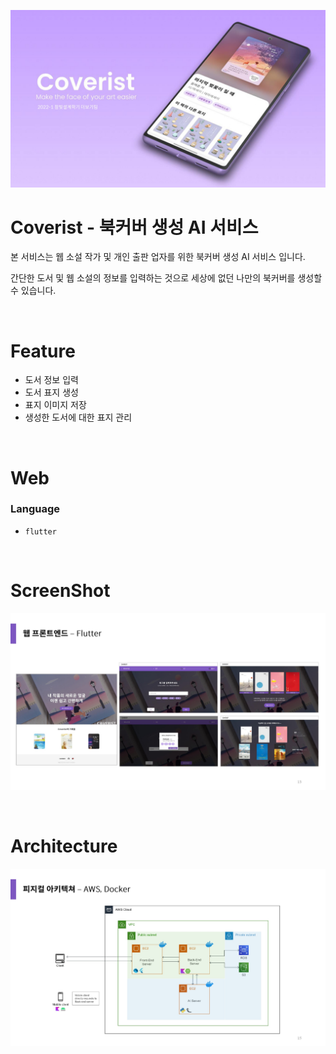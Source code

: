 ![header](/assets/images/1.jpg)
# Coverist - 북커버 생성 AI 서비스

본 서비스는 웹 소설 작가 및 개인 출판 업자를 위한 북커버 생성 AI 서비스 입니다.

간단한 도서 및 웹 소설의 정보를 입력하는 것으로 세상에 없던 나만의 북커버를 생성할 수 있습니다.

<br>

# Feature

- 도서 정보 입력
- 도서 표지 생성
- 표지 이미지 저장
- 생성한 도서에 대한 표지 관리

<br>

# Web

### Language
- `flutter`


<br>


# ScreenShot
![header](/assets/images/2.jpg)

<br>


# Architecture
![header](/assets/images/3.jpg)

<br>
